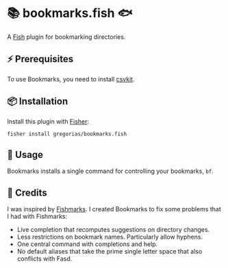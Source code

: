# 📚 bookmarks.fish 🐟

A [Fish] plugin for bookmarking directories.

## ⚡️ Prerequisites

To use Bookmarks, you need to install [csvkit].

## 📦 Installation

Install this plugin with [Fisher][fisher]:

```fish
fisher install gregorias/bookmarks.fish
```

## 🚀 Usage

Bookmarks installs a single command for controlling your bookmarks, `bf`.

## 🙏 Credits

I was inspired by [Fishmarks][fishmarks]. I created Bookmarks to fix some
problems that I had with Fishmarks:

* Live completion that recomputes suggestions on directory changes.
* Less restrictions on bookmark names. Particularly allow hyphens.
* One central command with completions and help.
* No default aliases that take the prime single letter space that also
  conflicts with Fasd.

[Fish]: https://fishshell.com/
[csvkit]: https://csvkit.readthedocs.io
[fisher]: https://github.com/jorgebucaran/fisher
[fishmarks]: https://github.com/techwizrd/fishmarks
